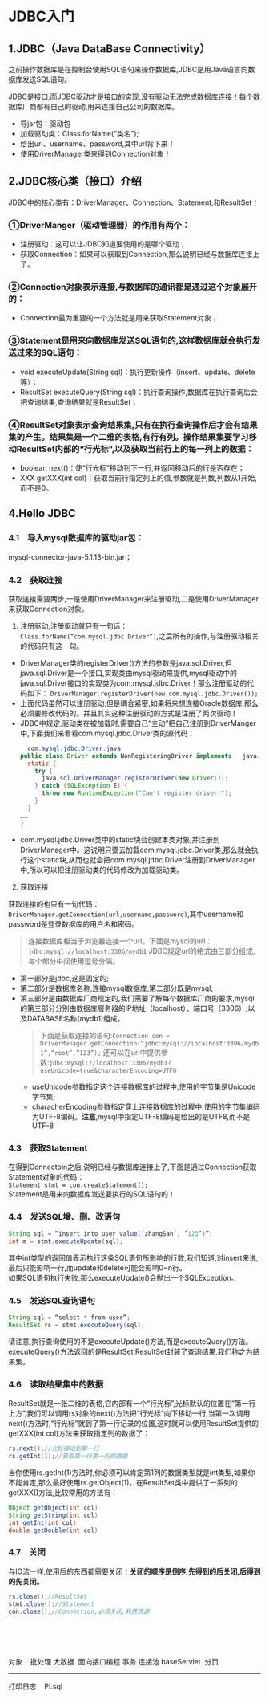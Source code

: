 # JDBC入门

## 1.JDBC（Java DataBase Connectivity）
之前操作数据库是在控制台使用SQL语句来操作数据库,JDBC是用Java语言向数据库发送SQL语句。  <br>

JDBC是接口,而JDBC驱动才是接口的实现,没有驱动无法完成数据库连接！每个数据库厂商都有自己的驱动,用来连接自己公司的数据库。<br>

* 导jar包：驱动包
* 加载驱动类：Class.forName(“类名”);
* 给出url、username、password,其中url背下来！
* 使用DriverManager类来得到Connection对象！

## 2.JDBC核心类（接口）介绍
JDBC中的核心类有：DriverManager、Connection、Statement,和ResultSet！
### ①DriverManger（驱动管理器）的作用有两个：

* 注册驱动：这可以让JDBC知道要使用的是哪个驱动；
* 获取Connection：如果可以获取到Connection,那么说明已经与数据库连接上了。

### ②Connection对象表示连接,与数据库的通讯都是通过这个对象展开的：

* Connection最为重要的一个方法就是用来获取Statement对象；

### ③Statement是用来向数据库发送SQL语句的,这样数据库就会执行发送过来的SQL语句：

* void executeUpdate(String sql)：执行更新操作（insert、update、delete等）；
* ResultSet executeQuery(String sql)：执行查询操作,数据库在执行查询后会把查询结果,查询结果就是ResultSet；

### ④ResultSet对象表示查询结果集,只有在执行查询操作后才会有结果集的产生。结果集是一个二维的表格,有行有列。操作结果集要学习移动ResultSet内部的“行光标”,以及获取当前行上的每一列上的数据：

* boolean next()：使“行光标”移动到下一行,并返回移动后的行是否存在；
* XXX getXXX(int col)：获取当前行指定列上的值,参数就是列数,列数从1开始,而不是0。

## 4.Hello JDBC
### 4.1　导入mysql数据库的驱动jar包：
mysql-connector-java-5.1.13-bin.jar；
### 4.2　获取连接
获取连接需要两步,一是使用DriverManager来注册驱动,二是使用DriverManager来获取Connection对象。

1. 注册驱动,注册驱动就只有一句话：`Class.forName(“com.mysql.jdbc.Driver”)`,之后所有的操作,与注册驱动相关的代码只有这一句。
* DriverManager类的registerDriver()方法的参数是java.sql.Driver,但java.sql.Driver是一个接口,实现类由mysql驱动来提供,mysql驱动中的java.sql.Driver接口的实现类为com.mysql.jdbc.Driver！那么注册驱动的代码如下：
  `DriverManager.registerDriver(new com.mysql.jdbc.Driver());`
* 上面代码虽然可以注册驱动,但是耦合紧密,如果将来想连接Oracle数据库,那么必须要修改代码的。并且其实这种注册驱动的方式是注册了两次驱动！
* JDBC中规定,驱动类在被加载时,需要自己“主动”把自己注册到DriverManger中,下面我们来看看com.mysql.jdbc.Driver类的源代码：
  ```java
    com.mysql.jdbc.Driver.java
  public class Driver extends NonRegisteringDriver implements   java.sql.Driver {
    static {
      try {
        java.sql.DriverManager.registerDriver(new Driver());
      } catch (SQLException E) {
        throw new RuntimeException("Can't register driver!");
      }
    }
  ……
  }
  ```
* com.mysql.jdbc.Driver类中的static块会创建本类对象,并注册到DriverManager中。这说明只要去加载com.mysql.jdbc.Driver类,那么就会执行这个static块,从而也就会把com.mysql.jdbc.Driver注册到DriverManager中,所以可以把注册驱动类的代码修改为加载驱动类。

2. 获取连接<br>

获取连接的也只有一句代码：`DriverManager.getConnection(url,username,password)`,其中username和password是登录数据库的用户名和密码。
> 连接数据库相当于浏览器连接一个url。下面是mysql的url： 
`jdbc:mysql://localhost:3306/mydb1`
JDBC规定url的格式由三部分组成,每个部分中间使用逗号分隔。

* 第一部分是jdbc,这是固定的;
* 第二部分是数据库名称,连接mysql数据库,第二部分既是mysql;
* 第三部分是由数据库厂商规定的,我们需要了解每个数据库厂商的要求,mysql的第三部分分别由数据库服务器的IP地址（localhost）、端口号（3306）,以及DATABASE名称(mydb1)组成。
  > 下面是获取连接的语句:`Connection con = DriverManager.getConnection(“jdbc:mysql://localhost:3306/mydb1”,”root”,”123”);`
  > 还可以在url中提供参数:`jdbc:mysql://localhost:3306/mydb1?useUnicode=true&characterEncoding=UTF8`
  * useUnicode参数指定这个连接数据库的过程中,使用的字节集是Unicode字节集;
  * characherEncoding参数指定穿上连接数据库的过程中,使用的字节集编码为UTF-8编码。**注意**,mysql中指定UTF-8编码是给出的是UTF8,而不是UTF-8

### 4.3　获取Statement
在得到Connectoin之后,说明已经与数据库连接上了,下面是通过Connection获取Statement对象的代码：  
`Statement stmt = con.createStatement();`  
Statement是用来向数据库发送要执行的SQL语句的！

### 4.4　发送SQL增、删、改语句

```java
String sql = “insert into user value(’zhangSan’, ’123’)”;
int m = stmt.executeUpdate(sql);
```

其中int类型的返回值表示执行这条SQL语句所影响的行数,我们知道,对insert来说,最后只能影响一行,而update和delete可能会影响0~n行。  
如果SQL语句执行失败,那么executeUpdate()会抛出一个SQLException。
### 4.5　发送SQL查询语句

```java
String sql = “select * from user”;
ResultSet rs = stmt.executeQuery(sql);
```

请注意,执行查询使用的不是executeUpdate()方法,而是executeQuery()方法。executeQuery()方法返回的是ResultSet,ResultSet封装了查询结果,我们称之为结果集。

### 4.6　读取结果集中的数据
ResultSet就是一张二维的表格,它内部有一个“行光标”,光标默认的位置在“第一行上方”,我们可以调用rs对象的next()方法把“行光标”向下移动一行,当第一次调用next()方法时,“行光标”就到了第一行记录的位置,这时就可以使用ResultSet提供的getXXX(int col)方法来获取指定列的数据了：

```java
rs.next();//光标移动到第一行
rs.getInt(1);//获取第一行第一列的数据
```

当你使用rs.getInt(1)方法时,你必须可以肯定第1列的数据类型就是int类型,如果你不能肯定,那么最好使用rs.getObject(1)。在ResultSet类中提供了一系列的getXXX()方法,比较常用的方法有：

```java
Object getObject(int col)
String getString(int col)
int getInt(int col)
double getDouble(int col)
```

### 4.7　关闭
与IO流一样,使用后的东西都需要关闭！**关闭的顺序是倒序,先得到的后关闭,后得到的先关闭。**

```java
rs.close();//ResultSet
stmt.close();//Statement
con.close();//Connection,必须关闭,耗费资源
```

<br><br><br><br>
对象&nbsp;&nbsp;&nbsp;&nbsp;批处理 大数据&nbsp;&nbsp;面向接口编程 事务 连接池 baseServlet&nbsp;&nbsp;分页

---
打印日志&nbsp;&nbsp;&nbsp;&nbsp;PLsql